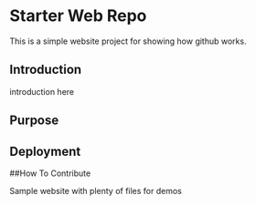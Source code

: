 # Starter Web Repo

This is a simple website project for showing how github works.

## Introduction

introduction here

## Purpose

## Deployment

##How To Contribute


Sample website with plenty of files for demos